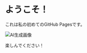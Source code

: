<head>
<title>私のウェブサイト</title>
</head>
<body>
<h1>ようこそ！</h1>
<p>これは私の初めてのGitHub Pagesです。</p>

<img src="images/Gemini_Generated_Image_zgh8adzgh8adzgh8.png" alt="AI生成画像">
<p>楽しんでください！</p>
</body>
</html>
